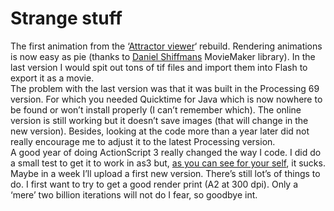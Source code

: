 <!--
  id: 316
  date: 2008-02-10
  modified: 2008-02-10
  slug: strange-stuff
  type: post
  excerpt: <p>The first animation from the &#8216;Attractor viewer&#8216; rebuild. Rendering animations is now easy as pie (thanks to Daniel Shiffmans MovieMaker library). In the last version I would spit out tons of tif files and import them into Flash to export it as a movie. The problem with the last version was that it was built [&hellip;]</p>
  categories: code, Java, Processing, video
  tags: test
  inCv: 
  inPortfolio: 
  dateFrom: 
  dateTo: 
-->

# Strange stuff

<p><script type="text/javascript">
	Sjeiti.addFlv("../mov/Lorenz84--1151-626--841-599--294.flv",640,480,"attr1151");
</script></p>
<p>The first animation from the &#8216;<a href="?page_id=16">Attractor viewer</a>&#8216; rebuild. Rendering animations is now easy as pie (thanks to <a href="http://www.shiffman.net/">Daniel Shiffmans</a> MovieMaker library). In the last version I would spit out tons of tif files and import them into Flash to export it as a movie.<br />
The problem with the last version was that it was built in the Processing 69 version. For which you needed Quicktime for Java which is now nowhere to be found or won&#8217;t install properly (I can&#8217;t remember which). The online version is still working but it doesn&#8217;t save images (that will change in the new version). Besides, looking at the code more than a year later did not really encourage me to adjust it to the latest Processing version.<br />
A good year of doing ActionScript 3 really changed the way I code. I did do a small test to get it to work in as3 but, <a href="?p=308">as you can see for your self</a>, it sucks.<br />
Maybe in a week I&#8217;ll upload a first new version. There&#8217;s still lot&#8217;s of things to do. I first want to try to get a good render print (A2 at 300 dpi). Only a &#8216;mere&#8217; two billion iterations will not do I fear, so goodbye int.</p>
